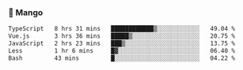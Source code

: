 ### 🥭 Mango

<!--START_SECTION:waka-->

```txt
TypeScript   8 hrs 31 mins   ████████████▒░░░░░░░░░░░░   49.04 %
Vue.js       3 hrs 36 mins   █████▒░░░░░░░░░░░░░░░░░░░   20.75 %
JavaScript   2 hrs 23 mins   ███▒░░░░░░░░░░░░░░░░░░░░░   13.75 %
Less         1 hr 6 mins     █▓░░░░░░░░░░░░░░░░░░░░░░░   06.40 %
Bash         43 mins         █░░░░░░░░░░░░░░░░░░░░░░░░   04.22 %
```

<!--END_SECTION:waka-->
